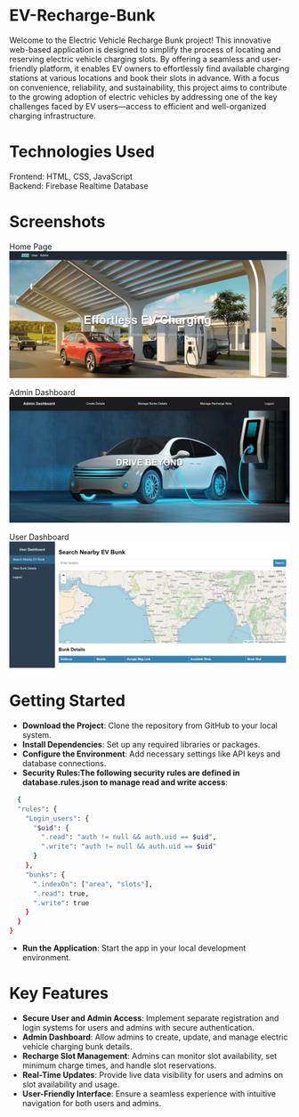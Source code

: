 # EV-Recharge-Bunk
Welcome to the Electric Vehicle Recharge Bunk project! This innovative web-based application is designed to simplify the process of locating and reserving electric vehicle charging slots. By offering a seamless and user-friendly platform, it enables EV owners to effortlessly find available charging stations at various locations and book their slots in advance. With a focus on convenience, reliability, and sustainability, this project aims to contribute to the growing adoption of electric vehicles by addressing one of the key challenges faced by EV users—access to efficient and well-organized charging infrastructure.

# Technologies Used
Frontend: HTML, CSS, JavaScript<br>
Backend: Firebase Realtime Database
# Screenshots
Home Page
![image alt](https://github.com/manisha-1112/EV-Recharge-Bunk/blob/main/homepage.png?raw=true)

Admin Dashboard
![image alt](https://github.com/manisha-1112/EV-Recharge-Bunk/blob/main/admin_dashboard.png?raw=true)

User Dashboard
![image alt](https://github.com/manisha-1112/EV-Recharge-Bunk/blob/main/user_dashboard.png?raw=true)


# Getting Started
- **Download the Project**: Clone the repository from GitHub to your local system.<br> 
- **Install Dependencies**: Set up any required libraries or packages.<br>
- **Configure the Environment**: Add necessary settings like API keys and database connections.<br>
- **Security Rules:The following security rules are defined in database.rules.json to manage read and write access**:
``` bash
  {
  "rules": {
    "Login_users": {
      "$uid": {
        ".read": "auth != null && auth.uid == $uid",
        ".write": "auth != null && auth.uid == $uid"
      }
    },
    "bunks": {
      ".indexOn": ["area", "slots"],
      ".read": true,
      ".write": true
    }
  }
}
```
- **Run the Application**: Start the app in your local development environment.  
# Key Features
- **Secure User and Admin Access**: Implement separate registration and login systems for users and admins with secure authentication.<br>
- **Admin Dashboard**: Allow admins to create, update, and manage electric vehicle charging bunk details.<br>
- **Recharge Slot Management**: Admins can monitor slot availability, set minimum charge times, and handle slot reservations.<br>
- **Real-Time Updates**: Provide live data visibility for users and admins on slot availability and usage.<br>
- **User-Friendly Interface**: Ensure a seamless experience with intuitive navigation for both users and admins.
